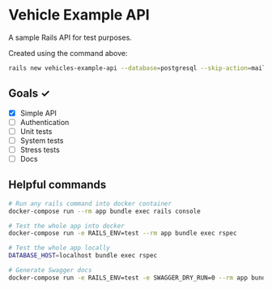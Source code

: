 # Vehicle Example API

A sample Rails API for test purposes.

Created using the command above:

```bash
rails new vehicles-example-api --database=postgresql --skip-action=mailbox --skip-action-text --skip-spring -T --skip-turbolinks --api
```

## Goals ✓

- [x] Simple API
- [ ] Authentication
- [ ] Unit tests
- [ ] System tests
- [ ] Stress tests
- [ ] Docs

## Helpful commands

```bash
# Run any rails command into docker container
docker-compose run --rm app bundle exec rails console

# Test the whole app into docker
docker-compose run -e RAILS_ENV=test --rm app bundle exec rspec

# Test the whole app locally
DATABASE_HOST=localhost bundle exec rspec

# Generate Swagger docs
docker-compose run -e RAILS_ENV=test -e SWAGGER_DRY_RUN=0 --rm app bundle exec rails rswag


```
